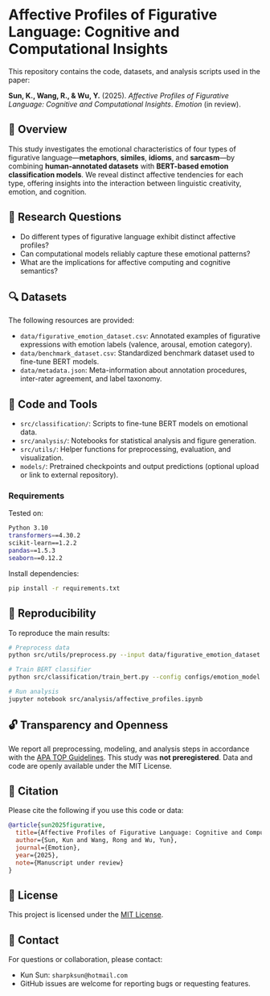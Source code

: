 
# Affective Profiles of Figurative Language: Cognitive and Computational Insights

This repository contains the code, datasets, and analysis scripts used in the paper:

**Sun, K., Wang, R., & Wu, Y.** (2025). *Affective Profiles of Figurative Language: Cognitive and Computational Insights*. _Emotion_ (in review).

## 📌 Overview

This study investigates the emotional characteristics of four types of figurative language—**metaphors**, **similes**, **idioms**, and **sarcasm**—by combining **human-annotated datasets** with **BERT-based emotion classification models**. We reveal distinct affective tendencies for each type, offering insights into the interaction between linguistic creativity, emotion, and cognition.

## 🧠 Research Questions

- Do different types of figurative language exhibit distinct affective profiles?
- Can computational models reliably capture these emotional patterns?
- What are the implications for affective computing and cognitive semantics?

## 🔍 Datasets

The following resources are provided:

- `data/figurative_emotion_dataset.csv`: Annotated examples of figurative expressions with emotion labels (valence, arousal, emotion category).
- `data/benchmark_dataset.csv`: Standardized benchmark dataset used to fine-tune BERT models.
- `data/metadata.json`: Meta-information about annotation procedures, inter-rater agreement, and label taxonomy.

## 🧪 Code and Tools

- `src/classification/`: Scripts to fine-tune BERT models on emotional data.
- `src/analysis/`: Notebooks for statistical analysis and figure generation.
- `src/utils/`: Helper functions for preprocessing, evaluation, and visualization.
- `models/`: Pretrained checkpoints and output predictions (optional upload or link to external repository).

### Requirements

Tested on:

```bash
Python 3.10
transformers==4.30.2
scikit-learn==1.2.2
pandas==1.5.3
seaborn==0.12.2
````

Install dependencies:

```bash
pip install -r requirements.txt
```

## 🔄 Reproducibility

To reproduce the main results:

```bash
# Preprocess data
python src/utils/preprocess.py --input data/figurative_emotion_dataset.csv

# Train BERT classifier
python src/classification/train_bert.py --config configs/emotion_model.yaml

# Run analysis
jupyter notebook src/analysis/affective_profiles.ipynb
```

## 🔓 Transparency and Openness

We report all preprocessing, modeling, and analysis steps in accordance with the [APA TOP Guidelines](https://www.cos.io/initiatives/top-guidelines).
This study was **not preregistered**.
Data and code are openly available under the MIT License.

## 📁 Citation

Please cite the following if you use this code or data:

```bibtex
@article{sun2025figurative,
  title={Affective Profiles of Figurative Language: Cognitive and Computational Insights},
  author={Sun, Kun and Wang, Rong and Wu, Yun},
  journal={Emotion},
  year={2025},
  note={Manuscript under review}
}
```

## 🤝 License

This project is licensed under the [MIT License](LICENSE).

## 🙋 Contact

For questions or collaboration, please contact:

* Kun Sun: `sharpksun@hotmail.com`
* GitHub issues are welcome for reporting bugs or requesting features.



